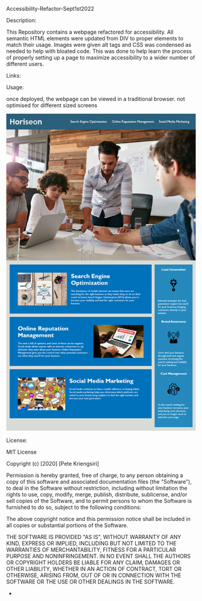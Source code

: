 Accessibility-Refactor-Sept1st2022

Description:

This Repository contains a webpage refactored for accessibility. All semantic HTML elements were updated from DIV to proper elements to match their usage. Images were given alt tags and CSS was condensed as needed to help with bloated code. This was done to help learn the process of properly setting up a page to maximize accessibility to a wider number of different users. 

Links:

Usage:

once deployed, the webpage can be viewed in a traditional browser. not optimised for different sized screens

   
 ![alt text](./assets/images/horiseon-web-marketing.png)


License:

MIT License

Copyright (c) [2020] [Pete Kriengsiri]

Permission is hereby granted, free of charge, to any person obtaining a copy of this software and associated documentation files (the "Software"), to deal in the Software without restriction, including without limitation the rights to use, copy, modify, merge, publish, distribute, sublicense, and/or sell copies of the Software, and to permit persons to whom the Software is furnished to do so, subject to the following conditions:

The above copyright notice and this permission notice shall be included in all copies or substantial portions of the Software.

THE SOFTWARE IS PROVIDED "AS IS", WITHOUT WARRANTY OF ANY KIND, EXPRESS OR IMPLIED, INCLUDING BUT NOT LIMITED TO THE WARRANTIES OF MERCHANTABILITY, FITNESS FOR A PARTICULAR PURPOSE AND NONINFRINGEMENT. IN NO EVENT SHALL THE AUTHORS OR COPYRIGHT HOLDERS BE LIABLE FOR ANY CLAIM, DAMAGES OR OTHER LIABILITY, WHETHER IN AN ACTION OF CONTRACT, TORT OR OTHERWISE, ARISING FROM, OUT OF OR IN CONNECTION WITH THE SOFTWARE OR THE USE OR OTHER DEALINGS IN THE SOFTWARE.

-
